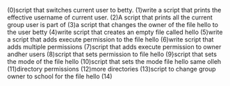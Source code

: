 (0)script that switches current user to betty. (1)write a script that prints the effective username of current user. (2)A script that prints all the current group user is part of (3)a script that changes the owner of the file hello to the user betty (4)write script that creates an empty file called hello (5)write a script that adds execute permission to the file hello (6)write script that adds multiple permissions (7)script that adds execute permission to owner andher users (8)script that sets permission to file hello (9}script that sets the mode of the file hello (10)script that sets the mode file hello same olleh (11)directory permissions (12)more directories (13)script to change group owner to school for the file hello (14)
